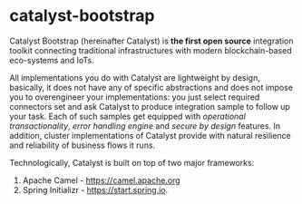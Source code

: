 # catalyst-bootstrap

Catalyst Bootstrap (hereinafter Catalyst) is **the first open source** integration toolkit connecting traditional infrastructures with modern blockchain-based eco-systems and IoTs. 

All implementations you do with Catalyst are lightweight by design, basically, it does not have any of specific abstractions and does not impose you to overengineer your implementations: you just select required connectors set and ask Catalyst to produce integration sample to follow up your task. Each of such samples get equipped with *operational transactionality*, *error handling engine* and *secure by design* features. In addition, cluster implementations of Catalyst provide with natural resilience and reliability of business flows it runs.

Technologically, Catalyst is built on top of two major frameworks:
1. Apache Camel - https://camel.apache.org
2. Spring Initializr - https://start.spring.io.
